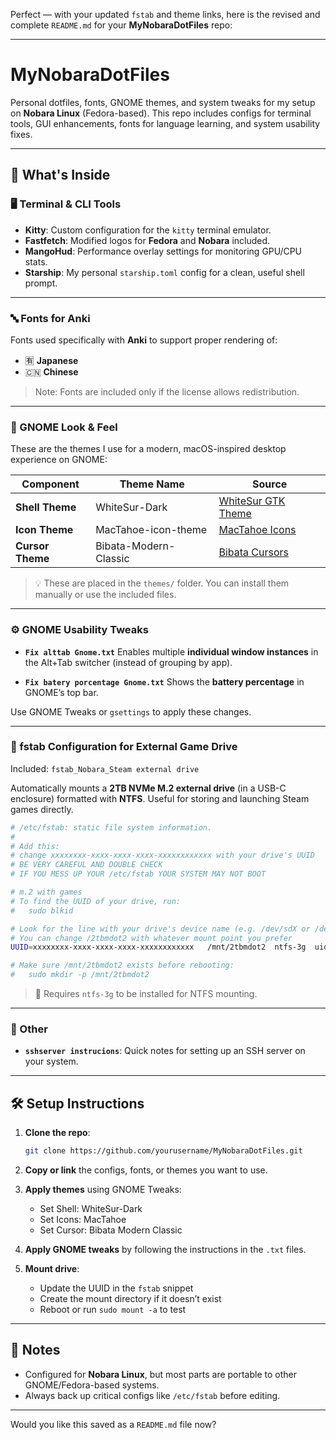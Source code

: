 Perfect — with your updated `fstab` and theme links, here is the revised and complete `README.md` for your **MyNobaraDotFiles** repo:

---

# MyNobaraDotFiles

Personal dotfiles, fonts, GNOME themes, and system tweaks for my setup on **Nobara Linux** (Fedora-based).
This repo includes configs for terminal tools, GUI enhancements, fonts for language learning, and system usability fixes.

---

## 📁 What's Inside

### 🖥 Terminal & CLI Tools

* **Kitty**: Custom configuration for the `kitty` terminal emulator.
* **Fastfetch**: Modified logos for **Fedora** and **Nobara** included.
* **MangoHud**: Performance overlay settings for monitoring GPU/CPU stats.
* **Starship**: My personal `starship.toml` config for a clean, useful shell prompt.

---

### 🔤 Fonts for Anki

Fonts used specifically with **Anki** to support proper rendering of:

* 🈶 **Japanese**
* 🇨🇳 **Chinese**

> Note: Fonts are included only if the license allows redistribution.

---

### 🎨 GNOME Look & Feel

These are the themes I use for a modern, macOS-inspired desktop experience on GNOME:

| Component        | Theme Name            | Source                                                                  |
| ---------------- | --------------------- | ----------------------------------------------------------------------- |
| **Shell Theme**  | WhiteSur-Dark         | [WhiteSur GTK Theme](https://github.com/vinceliuice/WhiteSur-gtk-theme) |
| **Icon Theme**   | MacTahoe-icon-theme   | [MacTahoe Icons](https://github.com/vinceliuice/MacTahoe-icon-theme)    |
| **Cursor Theme** | Bibata-Modern-Classic | [Bibata Cursors](https://github.com/ful1e5/Bibata_Cursor)               |

> 💡 These are placed in the `themes/` folder. You can install them manually or use the included files.

---

### ⚙️ GNOME Usability Tweaks

* **`Fix alttab Gnome.txt`**
  Enables multiple **individual window instances** in the Alt+Tab switcher (instead of grouping by app).

* **`Fix batery porcentage Gnome.txt`**
  Shows the **battery percentage** in GNOME’s top bar.

Use GNOME Tweaks or `gsettings` to apply these changes.

---

### 💾 fstab Configuration for External Game Drive

Included: `fstab_Nobara_Steam external drive`

Automatically mounts a **2TB NVMe M.2 external drive** (in a USB-C enclosure) formatted with **NTFS**. Useful for storing and launching Steam games directly.

```bash
# /etc/fstab: static file system information.
#
# Add this:
# change xxxxxxxx-xxxx-xxxx-xxxx-xxxxxxxxxxxx with your drive's UUID
# BE VERY CAREFUL AND DOUBLE CHECK
# IF YOU MESS UP YOUR /etc/fstab YOUR SYSTEM MAY NOT BOOT

# m.2 with games
# To find the UUID of your drive, run:
#   sudo blkid

# Look for the line with your drive's device name (e.g. /dev/sdX or /dev/nvmeXn1pX)
# You can change /2tbmdot2 with whatever mount point you prefer
UUID=xxxxxxxx-xxxx-xxxx-xxxx-xxxxxxxxxxxx   /mnt/2tbmdot2  ntfs-3g  uid=1000,gid=1000,rw,exec,umask=000,nofail,x-gvfs-show  0  0

# Make sure /mnt/2tbmdot2 exists before rebooting:
#   sudo mkdir -p /mnt/2tbmdot2
```

> 🔧 Requires `ntfs-3g` to be installed for NTFS mounting.

---

### 📡 Other

* **`sshserver instrucions`**: Quick notes for setting up an SSH server on your system.

---

## 🛠 Setup Instructions

1. **Clone the repo**:

   ```bash
   git clone https://github.com/yourusername/MyNobaraDotFiles.git
   ```

2. **Copy or link** the configs, fonts, or themes you want to use.

3. **Apply themes** using GNOME Tweaks:

   * Set Shell: WhiteSur-Dark
   * Set Icons: MacTahoe
   * Set Cursor: Bibata Modern Classic

4. **Apply GNOME tweaks** by following the instructions in the `.txt` files.

5. **Mount drive**:

   * Update the UUID in the `fstab` snippet
   * Create the mount directory if it doesn’t exist
   * Reboot or run `sudo mount -a` to test

---

## 📌 Notes

* Configured for **Nobara Linux**, but most parts are portable to other GNOME/Fedora-based systems.
* Always back up critical configs like `/etc/fstab` before editing.

---

Would you like this saved as a `README.md` file now?
